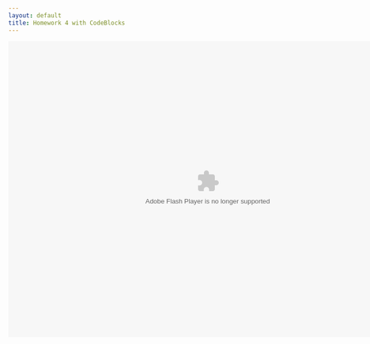```yaml
---
layout: default
title: Homework 4 with CodeBlocks
---
```


<div style="text-align: center;">
<!-- Flash movie tag--> 
<OBJECT classid="clsid:D27CDB6E-AE6D-11cf-96B8-444553540000" 
codebase="http://download.macromedia.com/pub/shockwave/cabs/flash/swflash.cab#version=6,0,0,0" 
WIDTH="807" HEIGHT="600" id="video-hw4-codeblocks.swf" ALIGN=""> 
 <PARAM NAME=movie VALUE="video-hw4-codeblocks.swf"> 
 <PARAM NAME=quality VALUE=high> 
 <PARAM NAME=bgcolor VALUE=#ffffff> 
 <EMBED src="video-hw4-codeblocks.swf" quality=high bgcolor=#327  WIDTH="807" HEIGHT="600" NAME="video-hw4-codeblocks.swf" ALIGN="" TYPE="application/x-shockwave-flash" PLUGINSPAGE="http://www.macromedia.com/go/getflashplayer">
</EMBED> 
</OBJECT>
</div>

